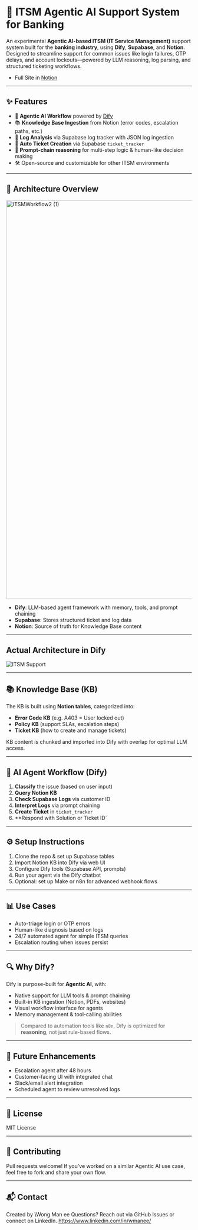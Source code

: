 # 🧠 ITSM Agentic AI Support System for Banking

An experimental **Agentic AI-based ITSM (IT Service Management)** support system built for the **banking industry**, using **Dify**, **Supabase**, and **Notion**. Designed to streamline support for common issues like login failures, OTP delays, and account lockouts—powered by LLM reasoning, log parsing, and structured ticketing workflows.

* Full Site in [Notion](https://honeysuckle-thrill-f65.notion.site/ITSM-22c925a5329c80138216e671936d4cfa?source=copy_link) 

---

## ✨ Features

* 🤖 **Agentic AI Workflow** powered by [Dify](https://github.com/langgenius/dify)
* 📚 **Knowledge Base Ingestion** from Notion (error codes, escalation paths, etc.)
* 🧾 **Log Analysis** via Supabase log tracker with JSON log ingestion
* 🌻 **Auto Ticket Creation** via Supabase `ticket_tracker`
* 🧠 **Prompt-chain reasoning** for multi-step logic & human-like decision making
* 🛠️ Open-source and customizable for other ITSM environments

---

## 🧱 Architecture Overview

<img width="1920" height="1080" alt="ITSMWorkflow2 (1)" src="https://github.com/user-attachments/assets/3bf3db39-10a0-4395-9bee-3e99f4fd5204" />


* **Dify**: LLM-based agent framework with memory, tools, and prompt chaining
* **Supabase**: Stores structured ticket and log data
* **Notion**: Source of truth for Knowledge Base content

---

## Actual Architecture in Dify

![ITSM Support](https://github.com/user-attachments/assets/02b809e7-7771-44ac-aab0-7032ccba5f37)

---

## 📚 Knowledge Base (KB)

The KB is built using **Notion tables**, categorized into:

* **Error Code KB** (e.g. A403 = User locked out)
* **Policy KB** (support SLAs, escalation steps)
* **Ticket KB** (how to create and manage tickets)

KB content is chunked and imported into Dify with overlap for optimal LLM access.

---

## 🧠 AI Agent Workflow (Dify)

1. **Classify** the issue (based on user input)
2. **Query Notion KB**
3. **Check Supabase Logs** via customer ID
4. **Interpret Logs** via prompt chaining
5. **Create Ticket** in `ticket_tracker`
6. \*\*Respond with Solution or Ticket ID\`

---

## ⚙️ Setup Instructions

1. Clone the repo & set up Supabase tables
2. Import Notion KB into Dify via web UI
3. Configure Dify tools (Supabase API, prompts)
4. Run your agent via the Dify chatbot
5. Optional: set up Make or n8n for advanced webhook flows

---

## 📊 Use Cases

* Auto-triage login or OTP errors
* Human-like diagnosis based on logs
* 24/7 automated agent for simple ITSM queries
* Escalation routing when issues persist

---

## 🔍 Why Dify?

Dify is purpose-built for **Agentic AI**, with:

* Native support for LLM tools & prompt chaining
* Built-in KB ingestion (Notion, PDFs, websites)
* Visual workflow interface for agents
* Memory management & tool-calling abilities

> Compared to automation tools like `n8n`, Dify is optimized for **reasoning**, not just rule-based flows.

---

## 🚀 Future Enhancements

* Escalation agent after 48 hours
* Customer-facing UI with integrated chat
* Slack/email alert integration
* Scheduled agent to review unresolved logs

---

## 📄 License

MIT License

---

## 🤝 Contributing

Pull requests welcome! If you’ve worked on a similar Agentic AI use case, feel free to fork and share your own flow.

---

## 📬 Contact

Created by \Wong Man ee
Questions? Reach out via GitHub Issues or connect on LinkedIn.
https://www.linkedin.com/in/wmanee/

